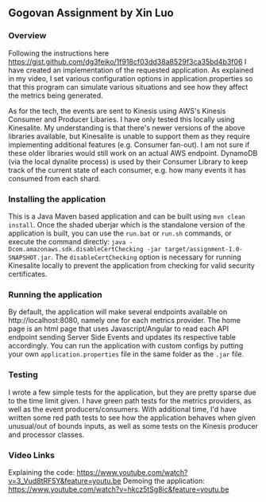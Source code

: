 ## Gogovan Assignment by Xin Luo

### Overview
Following the instructions here https://gist.github.com/dg3feiko/1f918cf03dd38a8529f3ca35bd4b3f06 I have created an implementation of
the requested application. As explained in my video, I set various configuration options in application.properties so that this
program can simulate various situations and see how they affect the metrics being generated.

As for the tech, the events are sent to Kinesis using AWS's Kinesis Consumer and Producer Libaries. I have only tested this locally
using Kinesalite. My understanding is that there's newer versions of the above libraries available, but Kinesalite is unable to 
support them as they require implementing additional features (e.g. Consumer fan-out). I am not sure if these older libraries would
still work on an actual AWS endpoint. DynamoDB (via the local dynalite process) is used by their Consumer Library to keep track of
the current state of each consumer, e.g. how many events it has consumed from each shard.

### Installing the application
This is a Java Maven based application and can be built using `mvn clean install`. Once the shaded uberjar which is the standalone
version of the application is built, you can use the `run.bat` or `run.sh` commands, or execute the command directly:
`java -Dcom.amazonaws.sdk.disableCertChecking -jar target/assignment-1.0-SNAPSHOT.jar`. The `disableCertChecking` option is
necessary for running Kinesalite locally to prevent the application from checking for valid security certificates.

### Running the application
By default, the application will make several endpoints available on http://localhost:8080, namely one for each metrics provider.
The home page is an html page that uses Javascript/Angular to read each API endpoint sending Server Side Events and updates its
respective table accordingly. You can run the application with custom configs by putting your own `application.properties` file
in the same folder as the `.jar` file.

### Testing
I wrote a few simple tests for the application, but they are pretty sparse due to the time limit given. I have green path tests
for the metrics providers, as well as the event producers/consumers. With additional time, I'd have written some red path tests
to see how the application behaves when given unusual/out of bounds inputs, as well as some tests on the Kinesis producer and
processor classes.

### Video Links
Explaining the code: https://www.youtube.com/watch?v=3_Vud8tRF5Y&feature=youtu.be
Demoing the application: https://www.youtube.com/watch?v=hkcz5tSg8ic&feature=youtu.be
